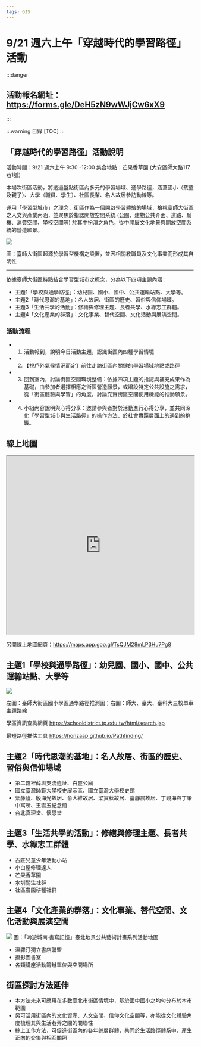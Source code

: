 ```yaml
---
tags: GIS
---
```


# 9/21 週六上午「穿越時代的學習路徑」活動

:::danger
## 活動報名網址：<br>https://forms.gle/DeH5zN9wWJjCw6xX9
:::

:::warning
目錄
[TOC]
:::

## 「穿越時代的學習路徑」活動說明

活動時間：9/21 週六上午 9:30 -12:00
集合地點：芒果香草園 (大安區師大路117巷1號)

本場次街區活動，將透過盤點街區內多元的學習場域、通學路徑，涵蓋國小（孩童及親子）、大學（職員、學生）、社區長輩、名人故居參訪動線等。

運用「學習型城市」之理念，街區作為一個開啟學習體驗的場域，檢視臺師大街區之人文與產業內涵，並聚焦於指認開放空間系統 (公園、建物公共介面、道路、騎樓、消費空間、學校空間等) 於其中扮演之角色，從中開展文化地景與開放空間系統的營造願景。

![](https://s3-ap-northeast-1.amazonaws.com/g0v-hackmd-images/uploads/upload_a18af5abdee16898740bf881fc6b12d3.png)

圖：臺師大街區起源於學習型機構之設置，並因相關教職員及文化事業而形成其自明性

---

依據臺師大街區特點結合學習型城市之概念，分為以下四項主題內涵：
- 主題1「學校與通學路徑」：幼兒園、國小、國中、公共運輸站點、大學等。
- 主題2「時代思潮的基地」：名人故居、街區的歷史、習俗與信仰場域。
- 主題3「生活共學的活動」：修繕與修理主題、長者共學、水綠志工群體。
- 主題4「文化產業的群落」：文化事業、替代空間、文化活動與展演空間。

### 活動流程
- 1. 活動報到，說明今日活動主題，認識街區內四種學習情境
- 2. 【視戶外氣候情況而定】前往走訪街區內關鍵的學習場域地點或路徑
- 3. 回到室內，討論街區空間環境整備：依據四項主題的指認與補充成果作為基礎，由參加者選擇相應之街區營造願景，或增設特定公共設施之需求，從「街區體驗與學習」的角度，討論充實街區空間使用機能的推動願景。
- 4. 小組內容說明與心得分享：邀請參與者對於活動進行心得分享，並共同深化「學習型城市與生活路徑」的操作方法、於社會實踐層面上的遇到的挑戰。


## 線上地圖

<iframe src="https://www.google.com/maps/d/embed?mid=1PtrMifUEOzZi1-ShuVktL7jetCPdKeY&ehbc=2E312F" width=100% height="480"></iframe>

另開線上地圖網頁：https://maps.app.goo.gl/TsQJM28mLP3Hu7Pg8

## 主題1「學校與通學路徑」：幼兒園、國小、國中、公共運輸站點、大學等

![](https://s3-ap-northeast-1.amazonaws.com/g0v-hackmd-images/uploads/upload_7f5d7979d43cca6b2b1ceaded28e0ba2.png)

左圖：臺師大街區國小學區通學路徑推測圖；右圖：師大、臺大、臺科大三校單車主題路線

學區資訊查詢網頁
https://schooldistrict.tp.edu.tw/html/search.jsp

最短路徑推估工具
https://honzaap.github.io/Pathfinding/

## 主題2「時代思潮的基地」：名人故居、街區的歷史、習俗與信仰場域

- 第二霧裡薛圳支流遺址、白靈公廟
- 國立臺灣師範大學校史展示區、國立臺灣大學校史館
- 紫藤廬、殷海光故居、俞大維故居、梁實秋故居、臺靜農故居、丁觀海與丁肇中寓所、王雲五紀念館
- 台北真理堂、懷恩堂

## 主題3「生活共學的活動」：修繕與修理主題、長者共學、水綠志工群體

- 古莊兒童少年活動小站
- 小白屋修理達人
- 芒果香草園
- 水圳關注社群
- 社區農園耕種社群

## 主題4「文化產業的群落」：文化事業、替代空間、文化活動與展演空間

![](https://s3-ap-northeast-1.amazonaws.com/g0v-hackmd-images/uploads/upload_46cea8b7b289c8f3acf8adcb9b618ccd.png)
圖：「吟遊城南‧書寫記憶」臺北地景公共藝術計畫系列活動地圖

- 溫羅汀獨立書店聯盟
- 攝影圖書室
- 各類講座活動籌辦單位與空間場所

## 街區探討方法延伸

- 本方法未來可應用在多數臺北市街區情境中，基於國中國小之均勻分布於本市範圍
- 另可活用街區內的文化資產、人文空間、信仰文化空間等，亦能從文化體驗角度梳理其與生活巷弄之間的關聯性
- 綜上工作方法，可促進街區內的各年齡層群體，共同於生活路徑體系中，產生正向的交集與相互關照

